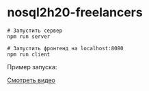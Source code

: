 # nosql2h20-freelancers

```
# Запустить сервер
npm run server

# Запустить фронтенд на localhost:8080
npm run client
```

Пример запуска:

[Смотреть видео](https://youtu.be/Fi5nE_3MgKA)
